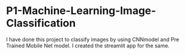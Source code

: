 # P1-Machine-Learning-Image-Classification

I have done this project to classify images by using CNNmodel and Pre Trained Mobile Net model. I created the streamlit app for the same.

